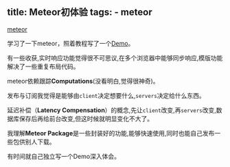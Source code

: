 title: Meteor初体验
tags: 
    - meteor
---

[meteor](https://github.com/meteor/meteor/)

学习了一下meteor，照着教程写了一个[Demo](http://huangmin.meteor.com/)。

有一些收获,实时响应功能觉得很不可思议,在多个浏览器中能够同步响应,模版功能解决了一些重复布局代码。

meteor依赖跟踪**Computations**(没看明白,觉得很神奇)。

发布与订阅我觉得是能够由`client`决定想要什么,`servers`决定给什么东西。

延迟补偿（**Latency Compensation**）的概念,先让`client`改变,再`servers`改变,数据库保存后再给前台改变,但这时候就明显变化不大了。

我理解**Meteor Package**是一些封装好的功能,能够快速使用,同时也能自己发布一些包供别人下载。

有时间就自己独立写一个Demo深入体会。

